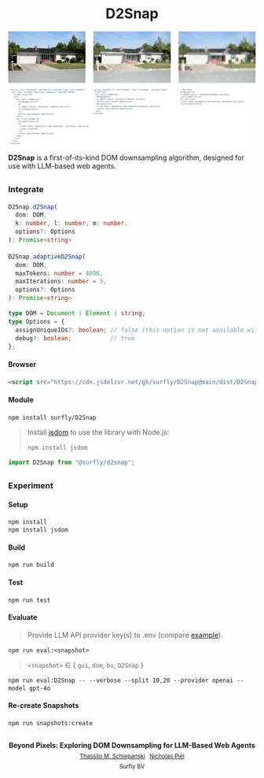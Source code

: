 <h1 align="center">D2Snap</h1>

![Example of downsampling on an image (top) and a DOM (bottom) instance](./.github/downsampling.png)

**D2Snap** is a first-of-its-kind DOM downsampling algorithm, designed for use with LLM-based web agents.

##

### Integrate

``` ts
D2Snap.d2Snap(
  dom: DOM,
  k: number, l: number, m: number,
  options?: Options
): Promise<string>

D2Snap.adaptiveD2Snap(
  dom: DOM,
  maxTokens: number = 4096,
  maxIterations: number = 5,
  options?: Options
): Promise<string>
```

``` ts
type DOM = Document | Element | string;
type Options = {
  assignUniqueIDs?: boolean; // false (this option is not available with string input)
  debug?: boolean;           // true
};
```

#### Browser

``` html
<script src="https://cdn.jsdelivr.net/gh/surfly/D2Snap@main/dist/D2Snap.browser.js"></script>
```

#### Module

``` console
npm install surfly/D2Snap
```

> Install [jsdom](https://github.com/jsdom/jsdom) to use the library with Node.js:
> ``` console
> npm install jsdom
> ```

``` js
import D2Snap from "@surfly/d2snap";
```

##

### Experiment

#### Setup

``` console
npm install
npm install jsdom
```

#### Build

``` console
npm run build
```

#### Test

``` console
npm run test
```

#### Evaluate

> Provide LLM API provider key(s) to .env (compare [example](./.env.example)).

``` console
npm run eval:<snapshot>
```

> `<snapshot>` ∈ { `gui`, `dom`, `bu`, `D2Snap` }

``` console
npm run eval:D2Snap -- --verbose --split 10,20 --provider openai --model gpt-4o
```

#### Re-create Snapshots

``` console
npm run snapshots:create
```

##

<p align="center">
    <strong>Beyond Pixels: Exploring DOM Downsampling for LLM-Based Web Agents</strong>
    <br>
    <sub><a href="https://github.com/t-ski" target="_blank">Thassilo M. Schiepanski</a></sub>
    &hairsp;
    <sub><a href="https://nl.linkedin.com/in/nicholasp" target="_blank">Nicholas Piël</a></sub>
    <br>
    <sub>Surfly BV</sub>
</p>